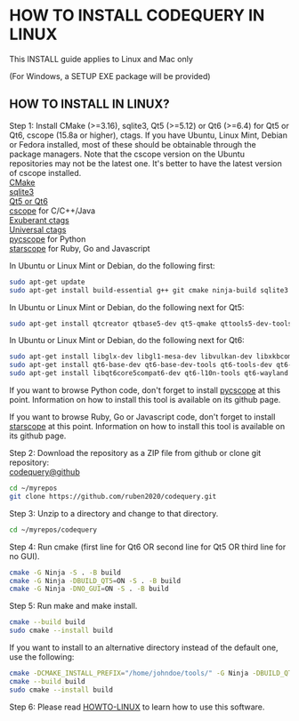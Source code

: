HOW TO INSTALL CODEQUERY IN LINUX
=================================

This INSTALL guide applies to Linux and Mac only

(For Windows, a SETUP EXE package will be provided)


## HOW TO INSTALL IN LINUX?

Step 1: Install CMake (>=3.16), sqlite3, Qt5 (>=5.12) or Qt6 (>=6.4) for Qt5 or Qt6, cscope (15.8a or higher), ctags. If you have Ubuntu, Linux Mint, Debian or Fedora installed, most of these should be obtainable through the package managers. Note that the cscope version on the Ubuntu repositories may not be the latest one. It's better to have the latest version of cscope installed.   
[CMake](http://www.cmake.org/)   
[sqlite3](http://www.sqlite.org/)   
[Qt5 or Qt6](http://qt-project.org/)   
[cscope](http://cscope.sourceforge.net/) for C/C++/Java   
[Exuberant ctags](http://ctags.sourceforge.net/)    
[Universal ctags](https://github.com/universal-ctags/ctags/)    
[pycscope](https://github.com/portante/pycscope) for Python    
[starscope](https://github.com/eapache/starscope) for Ruby, Go and Javascript    

In Ubuntu or Linux Mint or Debian, do the following first:    
```bash
sudo apt-get update
sudo apt-get install build-essential g++ git cmake ninja-build sqlite3 libsqlite3-dev cscope exuberant-ctags
```

In Ubuntu or Linux Mint or Debian, do the following next for Qt5:    
```bash
sudo apt-get install qtcreator qtbase5-dev qt5-qmake qttools5-dev-tools qttools5-dev
```

In Ubuntu or Linux Mint or Debian, do the following next for Qt6:    
```bash
sudo apt-get install libglx-dev libgl1-mesa-dev libvulkan-dev libxkbcommon-dev
sudo apt-get install qt6-base-dev qt6-base-dev-tools qt6-tools-dev qt6-tools-dev-tools
sudo apt-get install libqt6core5compat6-dev qt6-l10n-tools qt6-wayland
```

If you want to browse Python code, don't forget to install [pycscope](https://github.com/portante/pycscope) at this point. Information on how to install this tool is available on its github page.

If you want to browse Ruby, Go or Javascript code, don't forget to install [starscope](https://github.com/eapache/starscope) at this point. Information on how to install this tool is available on its github page.


Step 2: Download the repository as a ZIP file from github or clone git repository:     
[codequery@github](https://github.com/ruben2020/codequery)     
```bash
cd ~/myrepos
git clone https://github.com/ruben2020/codequery.git
```

Step 3: Unzip to a directory and change to that directory.     
```bash
cd ~/myrepos/codequery
```

Step 4: Run cmake (first line for Qt6 OR second line for Qt5 OR third line for no GUI).     
```bash
cmake -G Ninja -S . -B build
cmake -G Ninja -DBUILD_QT5=ON -S . -B build
cmake -G Ninja -DNO_GUI=ON -S . -B build
```

Step 5: Run make and make install.       
```bash
cmake --build build
sudo cmake --install build
```

If you want to install to an alternative directory instead of the default one, use the following:     
```bash
cmake -DCMAKE_INSTALL_PREFIX="/home/johndoe/tools/" -G Ninja -DBUILD_QT5=ON -S . -B build
cmake --build build
sudo cmake --install build
```


Step 6: Please read [HOWTO-LINUX](HOWTO-LINUX.md) to learn how to use this software.

